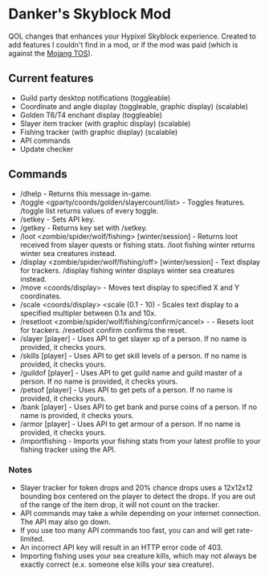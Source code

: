 # Danker's Skyblock Mod
QOL changes that enhances your Hypixel Skyblock experience. Created to add features I couldn't find in a mod, or if the mod was paid (which is against the [Mojang TOS](https://account.mojang.com/documents/commercial_guidelines)).

## Current features
- Guild party desktop notifications (toggleable)
- Coordinate and angle display (toggleable, graphic display) (scalable)
- Golden T6/T4 enchant display (toggleable)
- Slayer item tracker (with graphic display) (scalable)
- Fishing tracker (with graphic display) (scalable)
- API commands
- Update checker

## Commands
- /dhelp - Returns this message in-game.
- /toggle <gparty/coords/golden/slayercount/list> - Toggles features. /toggle list returns values of every toggle.
- /setkey <key> - Sets API key.
- /getkey - Returns key set with /setkey.
- /loot <zombie/spider/wolf/fishing> [winter/session] - Returns loot received from slayer quests or fishing stats. /loot fishing winter returns winter sea creatures instead.
- /display <zombie/spider/wolf/fishing/off> [winter/session] - Text display for trackers. /display fishing winter displays winter sea creatures instead.
- /move <coords/display> <x> <y> - Moves text display to specified X and Y coordinates.
- /scale <coords/display> <scale (0.1 - 10) - Scales text display to a specified multipler between 0.1x and 10x.
- /resetloot <zombie/spider/wolf/fishing/confirm/cancel> -  - Resets loot for trackers. /resetloot confirm confirms the reset.
- /slayer [player] - Uses API to get slayer xp of a person. If no name is provided, it checks yours.
- /skills [player] - Uses API to get skill levels of a person. If no name is provided, it checks yours.
- /guildof [player] - Uses API to get guild name and guild master of a person. If no name is provided, it checks yours.
- /petsof [player] - Uses API to get pets of a person. If no name is provided, it checks yours.
- /bank [player] - Uses API to get bank and purse coins of a person. If no name is provided, it checks yours.
- /armor [player] - Uses API to get armour of a person. If no name is provided, it checks yours.
- /importfishing - Imports your fishing stats from your latest profile to your fishing tracker using the API.

### Notes
- Slayer tracker for token drops and 20% chance drops uses a 12x12x12 bounding box centered on the player to detect the drops. If you are out of the range of the item drop, it will not count on the tracker.
- API commands may take a while depending on your internet connection. The API may also go down.
- If you use too many API commands too fast, you can and will get rate-limited.
- An incorrect API key will result in an HTTP error code of 403.
- Importing fishing uses your sea creature kills, which may not always be exactly correct (e.x. someone else kills your sea creature).
